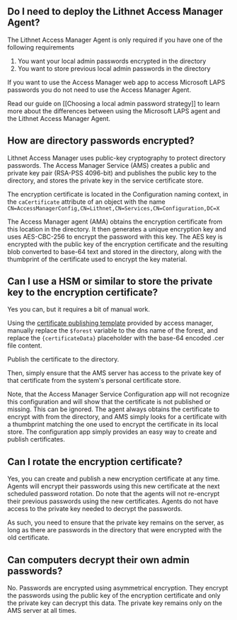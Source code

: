 ## Do I need to deploy the Lithnet Access Manager Agent?
The Lithnet Access Manager Agent is only required if you have one of the following requirements
1. You want your local admin passwords encrypted in the directory
2. You want to store previous local admin passwords in the directory

If you want to use the Access Manager web app to access Microsoft LAPS passwords you do not need to use the Access Manager Agent.

Read our guide on [[Choosing a local admin password strategy]] to learn more about the differences between using the Microsoft LAPS agent and the Lithnet Access Manager Agent.

## How are directory passwords encrypted?
Lithnet Access Manager uses public-key cryptography to protect directory passwords. The Access Manager Service (AMS) creates a public and private key pair (RSA-PSS 4096-bit) and publishes the public key to the directory, and stores the private key in the service certificate store.

The encryption certificate is located in the Configuration naming context, in the `caCertificate` attribute of an object with the name `CN=AccessManagerConfig,CN=Lithnet,CN=Services,CN=Configuration,DC=X`

The Access Manager agent (AMA) obtains the encryption certificate from this location in the directory. It then generates a unique encryption key and uses AES-CBC-256 to encrypt the password with this key. The AES key is encrypted with the public key of the encryption certificate and the resulting blob converted to base-64 text and stored in the directory, along with the thumbprint of the certificate used to encrypt the key material.

## Can I use a HSM or similar to store the private key to the encryption certificate?
Yes you can, but it requires a bit of manual work.

Using the [certificate publishing template](https://github.com/lithnet/access-manager/blob/master/src/Lithnet.AccessManager/Lithnet.AccessManager.Server.UI/ScriptTemplates/Publish-LithnetAccessManagerCertificate.ps1) provided by access manager, manually replace the `$forest` variable to the dns name of the forest, and replace the `{certificateData}` placeholder with the base-64 encoded .cer file content.

Publish the certificate to the directory.

Then, simply ensure that the AMS server has access to the private key of that certificate from the system's personal certificate store.

Note, that the Access Manager Service Configuration app will not recognize this configuration and will show that the certificate is not published or missing. This can be ignored. The agent always obtains the certificate to encrypt with from the directory, and AMS simply looks for a certificate with a thumbprint matching the one used to encrypt the certificate in its local store. The configuration app simply provides an easy way to create and publish certificates.

## Can I rotate the encryption certificate?
Yes, you can create and publish a new encryption certificate at any time. Agents will encrypt their passwords using this new certificate at the next scheduled password rotation. Do note that the agents will not re-encrypt their previous passwords using the new certificates. Agents do not have access to the private key needed to decrypt the passwords.

As such, you need to ensure that the private key remains on the server, as long as there are passwords in the directory that were encrypted with the old certificate.

## Can computers decrypt their own admin passwords?
No. Passwords are encrypted using asymmetrical encryption. They encrypt the passwords using the public key of the encryption certificate and only the private key can decrypt this data. The private key remains only on the AMS server at all times.

